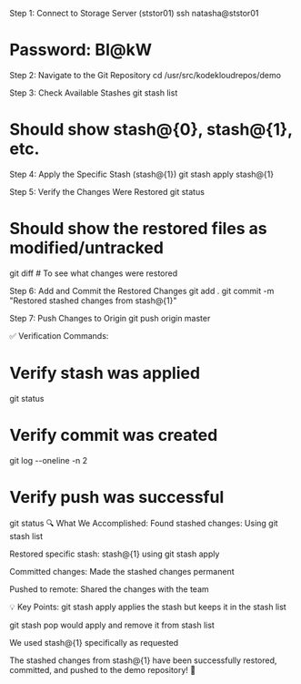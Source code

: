 Step 1: Connect to Storage Server (ststor01)
ssh natasha@ststor01
# Password: Bl@kW


Step 2: Navigate to the Git Repository
cd /usr/src/kodekloudrepos/demo


Step 3: Check Available Stashes
git stash list
# Should show stash@{0}, stash@{1}, etc.


Step 4: Apply the Specific Stash (stash@{1})
git stash apply stash@{1}


Step 5: Verify the Changes Were Restored
git status
# Should show the restored files as modified/untracked
git diff  # To see what changes were restored


Step 6: Add and Commit the Restored Changes
git add .
git commit -m "Restored stashed changes from stash@{1}"


Step 7: Push Changes to Origin
git push origin master

✅ Verification Commands:
# Verify stash was applied
git status

# Verify commit was created
git log --oneline -n 2

# Verify push was successful
git status
🔍 What We Accomplished:
Found stashed changes: Using git stash list

Restored specific stash: stash@{1} using git stash apply

Committed changes: Made the stashed changes permanent

Pushed to remote: Shared the changes with the team

💡 Key Points:
git stash apply applies the stash but keeps it in the stash list

git stash pop would apply and remove it from stash list

We used stash@{1} specifically as requested

The stashed changes from stash@{1} have been successfully restored, committed, and pushed to the demo repository! 🚀